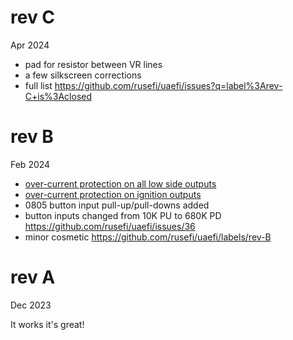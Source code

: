 # rev C

Apr 2024

* pad for resistor between VR lines
* a few silkscreen corrections
* full list https://github.com/rusefi/uaefi/issues?q=label%3Arev-C+is%3Aclosed

# rev B

Feb 2024

* [over-current protection on all low side outputs](https://github.com/rusefi/uaefi/issues/44)
* [over-current protection on ignition outputs](https://github.com/rusefi/uaefi/issues/42)
* 0805 button input pull-up/pull-downs added
* button inputs changed from 10K PU to 680K PD https://github.com/rusefi/uaefi/issues/36
* minor cosmetic https://github.com/rusefi/uaefi/labels/rev-B

# rev A

Dec 2023

It works it's great!
